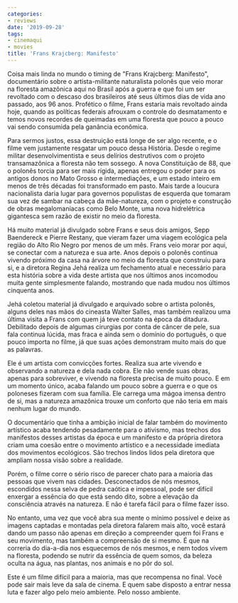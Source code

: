 ```yaml
---
categories:
- reviews
date: '2019-09-28'
tags:
- cinemaqui
- movies
title: 'Frans Krajcberg: Manifesto'
---
```


Coisa mais linda no mundo o timing de "Frans Krajcberg: Manifesto", documentário sobre o artista-militante naturalista polonês que veio morar na floresta amazônica aqui no Brasil após a guerra e que foi um ser revoltado com o descaso dos brasileiros até seus últimos dias de vida ano passado, aos 96 anos. Profético o filme, Frans estaria mais revoltado ainda hoje, quando as políticas federais afrouxam o controle do desmatamento e temos novos recordes de queimadas em uma floresta que pouco a pouco vai sendo consumida pela ganância econômica.

Para sermos justos, essa destruição está longe de ser algo recente, e o filme vem justamente resgatar um pouco dessa História. Desde o regime militar desenvolvimentista e seus delírios destrutivos com o projeto transamazônica a floresta não tem sossego. A nova Constituição de 88, que o polonês torcia para ser mais rígida, apenas entregou o poder para os antigos donos no Mato Grosso e intermediações, e um estado inteiro em menos de três décadas foi transformado em pasto. Mais tarde a loucura nacionalista daria lugar para governos populistas de esquerda que tomaram sua vez de sambar na cabeça da mãe-natureza, com o projeto e construção de obras megalomaníacas como Belo Monte, uma nova hidrelétrica gigantesca sem razão de existir no meio da floresta.

Há muito material já divulgado sobre Frans e seus dois amigos, Sepp Baendereck e Pierre Restany, que vieram fazer uma viagem ecológica pela região do Alto Rio Negro por menos de um mês. Frans veio morar por aqui, se conectar com a natureza e sua arte. Anos depois o polonês continua vivendo próximo da casa na árvore no meio da floresta que construiu para si, e a diretora Regina Jehá realiza um fechamento atual e necessário para esta história sobre a vida deste artista que nos últimos anos incomodou muita gente simplesmente falando, mostrando que nada mudou nos últimos cinquenta anos.

Jehá coletou material já divulgado e arquivado sobre o artista polonês, alguns deles nas mãos do cineasta Walter Salles, mas também realizou uma última visita a Frans com quem já teve contato na época da ditadura. Debilitado depois de algumas cirurgias por conta de câncer de pele, sua fala continua lúcida, mas fraca e ainda sem o domínio do português, o que pouco importa no filme, já que suas ações demonstram muito mais do que as palavras.

Ele é um artista com convicções fortes. Realiza sua arte vivendo e observando a natureza e dela nada cobra. Ele não vende suas obras, apenas para sobreviver, e vivendo na floresta precisa de muito pouco. E em um momento único, acaba falando um pouco sobre a guerra e o que os poloneses fizeram com sua família. Ele carrega uma mágoa imensa dentro de si, mas a natureza amazônica trouxe um conforto que não teria em mais nenhum lugar do mundo.

O documentário que tinha a ambição inicial de falar também do movimento artístico acaba tendendo pesadamente para o ativismo, mas trechos dos manifestos desses artistas da época e um manifesto e da própria diretora criam uma coesão entre o movimento artístico e a necessidade imediata dos movimentos ecológicos. São trechos lindos lidos pela diretora que ampliam nossa visão sobre a realidade.

Porém, o filme corre o sério risco de parecer chato para a maioria das pessoas que vivem nas cidades. Desconectados de nós mesmos, escondidos nessa selva de pedra caótica e impessoal, pode ser difícil enxergar a essência do que está sendo dito, sobre a elevação da consciência através na natureza. E não é tarefa fácil para o filme fazer isso.

No entanto, uma vez que você abra sua mente o mínimo possível e deixe as imagens captadas e montadas pela diretora falarem mais alto, você estará dando um passo não apenas em direção a compreender quem foi Frans e seu movimento, mas também a compreensão de si mesmo. É que na correria do dia-a-dia nos esquecemos de nós mesmos, e nem todos vivem na floresta, podendo se nutrir da essência de quem somos, da beleza oculta na água, nas plantas, nos animais e no pôr do sol.

Este é um filme difícil para a maioria, mas que recompensa no final. Você pode sair mais leve da sala de cinema. E quem sabe disposto a entrar nessa luta e fazer algo pelo meio ambiente. Pelo nosso ambiente.
